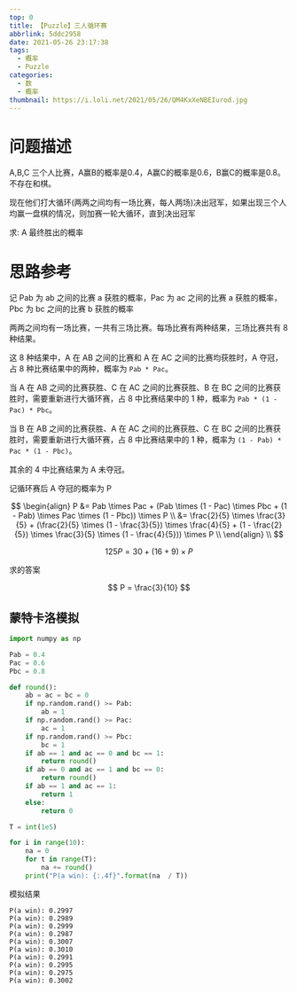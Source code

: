 ```yaml
---
top: 0
title: 【Puzzle】三人循环赛
abbrlink: 5ddc2958
date: 2021-05-26 23:17:38
tags:
  - 概率
  - Puzzle
categories:
  - 数
  - 概率
thumbnail: https://i.loli.net/2021/05/26/QM4KxXeNBEIurod.jpg
---
```


# 问题描述

A,B,C 三个人比赛，A赢B的概率是0.4，A赢C的概率是0.6，B赢C的概率是0.8。不存在和棋。

现在他们打大循环(两两之间均有一场比赛，每人两场)决出冠军，如果出现三个人均赢一盘棋的情况，则加赛一轮大循环，直到决出冠军 

求: A 最终胜出的概率

# 思路参考

记 Pab 为 ab 之间的比赛 a 获胜的概率，Pac 为 ac 之间的比赛 a 获胜的概率，Pbc 为 bc 之间的比赛 b 获胜的概率

两两之间均有一场比赛，一共有三场比赛。每场比赛有两种结果，三场比赛共有 8 种结果。

这 8 种结果中，A 在 AB 之间的比赛和 A 在 AC 之间的比赛均获胜时，A 夺冠，占 8 种比赛结果中的两种，概率为 `Pab * Pac`。

当 A 在 AB 之间的比赛获胜、C 在 AC 之间的比赛获胜、B 在 BC 之间的比赛获胜时，需要重新进行大循环赛，占 8 中比赛结果中的 1 种，概率为 `Pab * (1 - Pac) * Pbc`。

当 B 在 AB 之间的比赛获胜、A 在 AC 之间的比赛获胜、C 在 BC 之间的比赛获胜时，需要重新进行大循环赛，占 8 中比赛结果中的 1 种，概率为 `(1 - Pab) * Pac * (1 - Pbc)`。

其余的 4 中比赛结果为 A 未夺冠。

记循环赛后 A 夺冠的概率为 P

$$
\begin{align}
P &= Pab \times Pac + (Pab \times (1 - Pac) \times Pbc + (1 - Pab) \times Pac \times (1 - Pbc)) \times P \\ 
&= \frac{2}{5} \times \frac{3}{5} + (\frac{2}{5} \times (1 - \frac{3}{5}) \times \frac{4}{5} + (1 - \frac{2}{5}) \times \frac{3}{5} \times (1 - \frac{4}{5})) \times P \\
\end{align} \\
$$

$$
125P = 30 + (16 + 9) \times P
$$

求的答案

$$
P = \frac{3}{10}
$$

## 蒙特卡洛模拟

```python
import numpy as np

Pab = 0.4
Pac = 0.6
Pbc = 0.8

def round():
    ab = ac = bc = 0
    if np.random.rand() >= Pab:
        ab = 1
    if np.random.rand() >= Pac:
        ac = 1
    if np.random.rand() >= Pbc:
        bc = 1
    if ab == 1 and ac == 0 and bc == 1:
        return round()
    if ab == 0 and ac == 1 and bc == 0:
        return round()
    if ab == 1 and ac == 1:
        return 1
    else:
        return 0

T = int(1e5)

for i in range(10):
    na = 0
    for t in range(T):
        na += round()
    print("P(a win): {:.4f}".format(na  / T))
```

模拟结果

```plain
P(a win): 0.2997
P(a win): 0.2989
P(a win): 0.2999
P(a win): 0.2987
P(a win): 0.3007
P(a win): 0.3010
P(a win): 0.2991
P(a win): 0.2995
P(a win): 0.2975
P(a win): 0.3002
```

